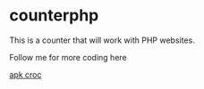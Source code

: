 # counterphp

This is a counter that will work with PHP websites.

Follow me for more coding here

<a href="apkcroc.com">apk croc</a>
